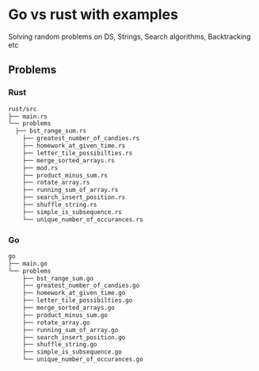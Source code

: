 # Go vs rust with examples

Solving random problems on DS, Strings, Search algorithms, Backtracking etc

## Problems

### Rust

```sh
rust/src
├── main.rs
└── problems
  ├── bst_range_sum.rs
    ├── greatest_number_of_candies.rs
    ├── homework_at_given_time.rs
    ├── letter_tile_possibilties.rs
    ├── merge_sorted_arrays.rs
    ├── mod.rs
    ├── product_minus_sum.rs
    ├── rotate_array.rs
    ├── running_sum_of_array.rs
    ├── search_insert_position.rs
    ├── shuffle_string.rs
    ├── simple_is_subsequence.rs
    └── unique_number_of_occurances.rs
```

### Go

```sh
go
├── main.go
└── problems
    ├── bst_range_sum.go
    ├── greatest_number_of_candies.go
    ├── homework_at_given_time.go
    ├── letter_tile_possibilties.go
    ├── merge_sorted_arrays.go
    ├── product_minus_sum.go
    ├── rotate_array.go
    ├── running_sum_of_array.go
    ├── search_insert_position.go
    ├── shuffle_string.go
    ├── simple_is_subsequence.go
    └── unique_number_of_occurances.go
```